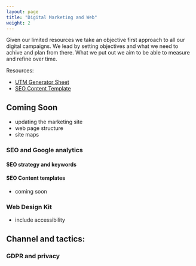 ```yaml
---
layout: page
title: "Digital Marketing and Web"
weight: 2
---
```


Given our limited resources we take an objective first approach to all our digital campaigns. We lead by setting objectives and what we need to achive and plan from there. What we put out we aim to be able to measure and refine over time.

Resources:

- [UTM Generator Sheet](https://docs.google.com/spreadsheets/d/1NM1VnLSmISnOd3HRjy7k06_xCmDo1AtT1SHrU5P1Qos/edit#gid=0)
- [SEO Content Template](https://docs.google.com/document/d/1s9UsxZ7igSCMYudi4oFOI5LoftqDOKkFCgrxRuHbBNY/edit)

## Coming Soon

- updating the marketing site
- web page structure
- site maps

### SEO and Google analytics

#### SEO strategy and keywords

#### SEO Content templates

- coming soon

### Web Design Kit

- include accessibility

## Channel and tactics: 

### GDPR and privacy
